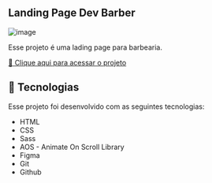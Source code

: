 ## Landing Page Dev Barber

![image](https://github.com/caiquejv/devbarber-ladingpage/assets/92598305/e92da8ac-457f-4929-a4c0-5986a7fc2970)


Esse projeto é uma lading page para barbearia.

[🔗 Clique aqui para acessar o projeto](https://devbarber-ladingpage.vercel.app/)


## 🚀 Tecnologias

Esse projeto foi desenvolvido com as seguintes tecnologias:

- HTML
- CSS
- Sass
- AOS - Animate On Scroll Library
- Figma
- Git
- Github
